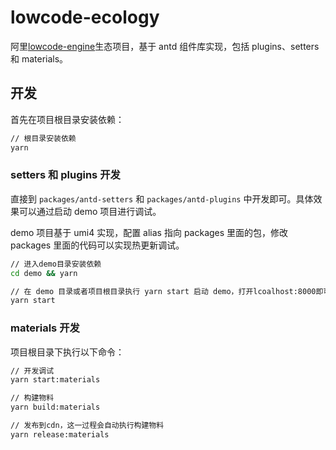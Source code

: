 # lowcode-ecology

阿里[lowcode-engine](https://lowcode-engine.cn/)生态项目，基于 antd 组件库实现，包括 plugins、setters 和 materials。

## 开发

首先在项目根目录安装依赖：

```bash
// 根目录安装依赖
yarn
```

### setters 和 plugins 开发

直接到 `packages/antd-setters` 和 `packages/antd-plugins` 中开发即可。具体效果可以通过启动 demo 项目进行调试。

demo 项目基于 umi4 实现，配置 alias 指向 packages 里面的包，修改 packages 里面的代码可以实现热更新调试。

```bash
// 进入demo目录安装依赖
cd demo && yarn

// 在 demo 目录或者项目根目录执行 yarn start 启动 demo，打开lcoalhost:8000即可访问
yarn start
```

### materials 开发

项目根目录下执行以下命令：

```bash
// 开发调试
yarn start:materials

// 构建物料
yarn build:materials

// 发布到cdn，这一过程会自动执行构建物料
yarn release:materials
```
